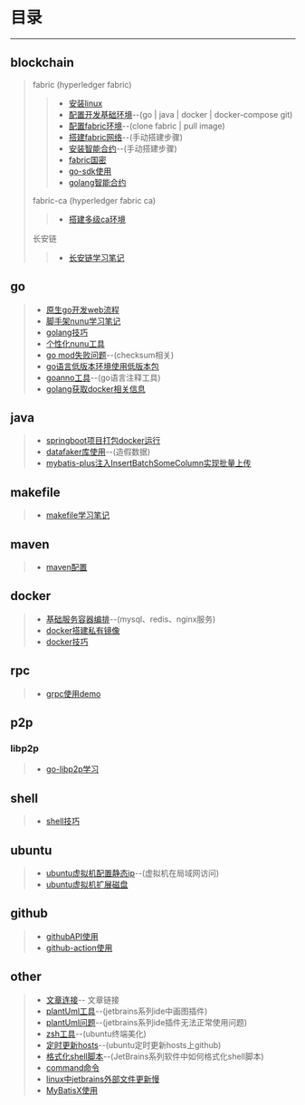 # 目录

------

## blockchain

> fabric (hyperledger fabric)
>
>> * [安装linux](./fabric/001-安装linux虚拟机.md)
>> * [配置开发基础环境](./fabric/002-配置开发基础环境.md)--(go | java | docker | docker-compose git)
>> * [配置fabric环境](./fabric/003-配置fabric环境.md)--(clone fabric | pull image)
>> * [搭建fabric网络](./fabric/004-搭建fabric网络.md)--(手动搭建步骤)
>> * [安装智能合约](./fabric/005-安装智能合约.md)--(手动搭建步骤)
>> * [fabric国密](./fabric/006-fabric国密搭建步骤.md)
>> * [go-sdk使用](./fabric/007-fabric-go-sdk使用.md)
>> * [golang智能合约](./fabric/008-fabric智能合约开发流程.md)
>
> fabric-ca (hyperledger fabric ca)
>
>> * [搭建多级ca环境](./fabric-ca/001-多级CA.md)
>
> 长安链
>
>> * [长安链学习笔记](./chainmaker/001-学习记录.md)
>

## go

> * [原生go开发web流程](./go/001-go原生web开发流程.md)
> * [脚手架nunu学习笔记](./go/002-脚手架nunu学习笔记.md)
> * [golang技巧](./go/005-golang使用技巧.md)
> * [个性化nunu工具](./go/006-个性化nunu.md)
> * [go mod失败问题](./go/003-gomod失败.md)--(checksum相关)
> * [go语言低版本环境使用低版本包](./go/007-go1.16使用golang.x相关包.md)
> * [goanno工具](./go/004-go语言注释代码工具.md)--(go语言注释工具)
> * [golang获取docker相关信息](./go/008-go获取docker相关信息.md)

## java

> * [springboot项目打包docker运行](./java/001-springboot打包.md)
> * [datafaker库使用](./java/002-datafaker库使用.md)--(造假数据)
> * [mybatis-plus注入InsertBatchSomeColumn实现批量上传](./java/003-Mybatis-plus注入InsertBatchSomeColumn教程.md)

## makefile

> * [makefile学习笔记](./makefile/001-makefile笔记.md)

## maven

> * [maven配置](./maven/001-maven相关配置.md)

## docker

> * [基础服务容器编排](docker/002-基础服务容器部署.md)--(mysql、redis、nginx服务)
> * [docker搭建私有镜像](./docker/001-docker搭建私有镜像.md)
> * [docker技巧](./docker/003-docker技巧.md)

## rpc

> * [grpc使用demo](./rpc/001-grpc使用.md)

## p2p

### libp2p

> * [go-libp2p学习](./p2p/libp2p/001-go-libp2p学习.md)

## shell

> * [shell技巧](./linux/003-shell技巧.md)

## ubuntu

> * [ubuntu虚拟机配置静态ip](linux/002-ubuntu20.04虚拟机配置静态ip及dns服务.md)--(虚拟机在局域网访问)
> * [ubuntu虚拟机扩展磁盘](./linux/004-虚拟机扩展磁盘.md)

## github

> * [githubAPI使用](./github/001-githubAPI使用.md)
> * [github-action使用](github/002-github-action使用.md)

## other

> * [文章连接](other/002-文章链接.md)-- 文章链接
> * [plantUml工具](other/001-plantUml.md)--(jetbrains系列ide中画图插件)
> * [plantUml问题](other/003-plantUml-缺少工具.md)--(jetbrains系列ide插件无法正常使用问题)
> * [zsh工具](other/004-zsh配置.md)--(ubuntu终端美化)
> * [定时更新hosts](linux/005-定时更新hosts.md)--(ubuntu定时更新hosts上github)
> * [格式化shell脚本](./other/006-Jetbrains中Shfmt配置.md)--(JetBrains系列软件中如何格式化shell脚本)
> * [command命令](./other/007-command记录.md)
> * [linux中jetbrains外部文件更新慢](./other/008-linux-jetbrains-external-file-changes-sync-slow.md)
> * [MyBatisX使用](./other/009-MyBatisX使用.md)
